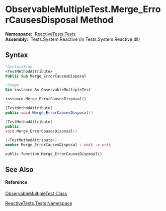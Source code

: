# ObservableMultipleTest.Merge\_ErrorCausesDisposal Method

**Namespace:**  [ReactiveTests.Tests](ReactiveTests.Tests\ReactiveTests.Tests.md)  
**Assembly:**  Tests.System.Reactive (in Tests.System.Reactive.dll)

## Syntax

```vb
'Declaration
<TestMethodAttribute> _
Public Sub Merge_ErrorCausesDisposal
```

```vb
'Usage
Dim instance As ObservableMultipleTest

instance.Merge_ErrorCausesDisposal()
```

```csharp
[TestMethodAttribute]
public void Merge_ErrorCausesDisposal()
```

```c++
[TestMethodAttribute]
public:
void Merge_ErrorCausesDisposal()
```

```fsharp
[<TestMethodAttribute>]
member Merge_ErrorCausesDisposal : unit -> unit 
```

```jscript
public function Merge_ErrorCausesDisposal()
```

## See Also

#### Reference

[ObservableMultipleTest Class](ObservableMultipleTest\ObservableMultipleTest.md)

[ReactiveTests.Tests Namespace](ReactiveTests.Tests\ReactiveTests.Tests.md)




